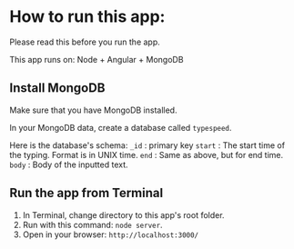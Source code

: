 # How to run this app:

Please read this before you run the app.

This app runs on:
Node + Angular + MongoDB

## Install MongoDB

Make sure that you have MongoDB installed.

In your MongoDB data, create a database called `typespeed`.

Here is the database's schema:
`_id` : primary key
`start` : The start time of the typing. Format is in UNIX time.
`end` : Same as above, but for end time.
`body` : Body of the inputted text.

## Run the app from Terminal

1. In Terminal, change directory to this app's root folder.
2. Run with this command: `node server`.
3. Open in your browser: `http://localhost:3000/`